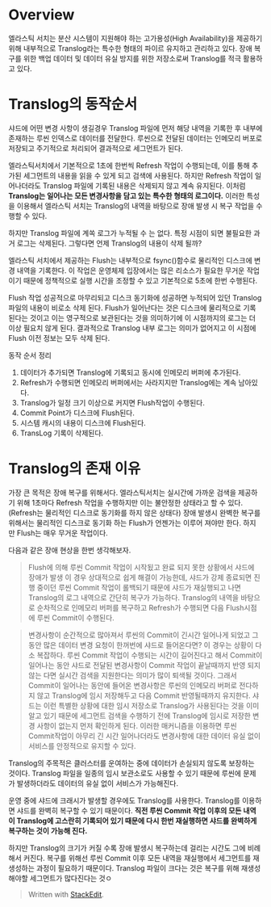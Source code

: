 # Overview

엘라스틱 서치는 분산 시스템이 지원해야 하는 고가용성(High Availability)을 제공하기 위해 내부적으로 Translog라는 특수한 형태의 파이르 유지하고 관리하고 있다. 장애 복구를 위한 백업 데이터 및 데이터 유실 방지를 위한 저장소로써 Translog를 적극 활용하고 있다. 

# Translog의 동작순서

샤드에 어떤 변경 사항이 생길경우 Translog 파일에 먼저 해당 내역을 기록한 후 내부에 존재하는 루씬 인덱스로 데이터를 전달한다. 루씬으로 전달된 데이터는 인메모리 버포로 저장되고 주기적으로 처리되어 결과적으로 세그먼트가 된다. 

엘라스틱서치에서 기본적으로 1초에 한번씩 Refresh 작업이 수행되는데, 이를 통해 추가된 세그먼트의 내용을 읽을 수 있게 되고 검색에 사용된다. 하지만 Refresh 작업이 일어나더라도 Translog 파일에 기록된 내용은 삭제되지 않고 계속 유지된다. 이처럼 **Translog는 일어나는 모든 변경사항을 담고 있는 특수한 형태의 로그이다.** 이러한 특성을 이용해서 엘라스틱 서치는 Translog의 내역을 바탕으로 장애 발생 시 복구 작업을 수행할 수 있다. 

하지만 Translog 파일에 계쏙 로그가 누적될 수 는 없다. 특정 시점이 되면 불필요한 과거 로그는 삭제된다. 그렇다면 언제 Translog의 내용이 삭제 될까?

엘라스틱 서치에서 제공하는 Flush는 내부적으로 fsync()함수로 물리적인 디스크에 변경 내역을 기록한다. 이 작업은 운영체제 입장에서는 많은 리소스가 필요한 무거운 작업이기 때문에 정책적으로 실행 시간을 조정할 수 있고 기본적으로 5초에 한번 수행된다. 

Flush 작업 성공적으로 마무리되고 디스크 동기화에 성공하면 누적되어 있던 Translog 파일의 내용이 비로소 삭제 된다. Flush가 일어난다는 것은 디스크에 물리적으로 기록된다는 것이고 이는 영구적으로 보관된다는 것을 의미하기에 이 시점까지의 로그는 더 이상 필요치 않게 된다. 결과적으로 Translog 내부 로그는 의미가 없어지고 이 시점에 Flush 이전 정보는 모두 삭제 된다. 

동작 순서 정리
1. 데이터가 추가되면 Translog에 기록되고 동시에 인메모리 버퍼에 추가된다.
2. Refresh가 수행되면 인메모리 버퍼에서는 사라지지만 Translog에는 계속 남아있다.
3. Translog가 일정 크기 이상으로 커지면 Flush작업이 수행된다.
4. Commit Point가 디스크에 Flush된다.
5. 시스템 캐시의 내용이 디스크에 Flush된다.
6. TransLog 기록이 삭제된다.

# Translog의 존재 이유

가장 큰 목적은 장애 복구를 위해서다. 엘라스틱서치는 실시간에 가까운 검색을 제공하기 위해 1초마다 Refresh 작업을 수행하지만 이는 불안정한 상태라고 할 수 있다. (Refresh는 물리적인 디스크로 동기화를 하지 않은 상태다) 
장애 발생시 완벽한 복구를 위해서는 물리적인 디스크로 동기화 하는 Flush가 언젠가는 이루어 져야만 한다. 하지만 Flush는 매우 무거운 작업이다. 

다음과 같은 장애 현상을 한번 생각해보자.

>Flush에 의해 루씬 Commit 작업이 시작됬고 완료 되지 못한 상황에서 샤드에 장애가 발생
>이 경우 상대적으로 쉽게 해결이 가능한데, 샤드가 강제 종료되면 진행 중이던 루씬 Commit 작업이 롤백되기 때문에 샤드가 재실행되고 나면 Translog의 로그 내역으로 간단히 복구가 가능하다. 
>Translog의 내역을 바탕으로 순차적으로 인메모리 버퍼를 복구하고 Refresh가 수행되면 다음 Flush시점에 루씬 Commit이 수행된다.

>변경사항이 순간적으로 많아져서 루씬의 Commit이 긴시간 일어나게 되었고 그 동안 많은 데이터 변경 요청이 한꺼번에 샤드로 들어온다면?
>이 경우는 상황이 다소 복잡하다. 루씬 Commit 작업이 수행되는 시간이 길어진다고 해서 Commit이 일어나는 동안 샤드로 전달된 변경사항이 Commit 작업이 끝날때까지 반영 되지 않는 다면 실시간 검색을 지원한다는 의미가 많이 퇴색될 것이다. 그래서 Commit이 일어나는 동안에 들어온 변경사항은 루씬의 인메모리 버퍼로 전다하지 않고 Translog에 임시 저장해두고 다음 Commit 반영될때까지 유지한다.
>샤드는 이런 특별한 상황에 대한 임시 저장소로 Translog가 사용된다는 것을 이미 알고 있기 때문에 세그먼트 검색을 수행하기 전에 Translog에 임시로 저장한 변경 사항이 없는지 먼저 확인하게 된다. 이러한 매커니즘을 이용하면 루씬 Commit작업이 아무리 긴 시간 일어나더라도 변경사항에 대한 데이터 유실 없이 서비스를 안정적으로 유지할 수 있다. 

Translog의 주목적은 클러스터를 운여하는 중에 데이터가 손실되지 않도록 보장하는 것이다. Translog 파일을 일종의 임시 보관소로도 사용할 수 있기 때문에 루씬에 문제가 발생하더라도 데이터의 유실 없이 서비스가 가능해진다. 

운영 중에 샤드에 크래시가 발생할 경우에도 Translog를 사용한다. Translog를 이용하면 샤드를 완벽히 복구할 수 있기 때문이다. **직전 루씬 Commit 작업 이후의 모든 내역이 Translog에 고스란히 기록되어 있기 때문에 다시 한번 재실행하면 샤드를 완벽하게 복구하는 것이 가능해 진다.**

하지만 Translog의 크기가 커질 수록 장애 발생시 복구하는데 걸리는 시간도 그에 비례해서 커진다. 복구를 위해선 루씬 Commit 이후 모든 내역을 재실행에서 세그먼트를 재생성하는 과정이 필요하기 때문이다. Translog 파일이 크다는 것은 복구를 위해 재생성해야할 세그먼트가 많다진다는 것ㅇ

> Written with [StackEdit](https://stackedit.io/).
<!--stackedit_data:
eyJoaXN0b3J5IjpbNjQ0MDI0MDA2LDIzMzcwMTYyLC01MzU1Mj
E2NTEsMTgxNDI4OTEzMywxNjc0NTA3NDI4LDE1MTE1MDg4NzRd
fQ==
-->